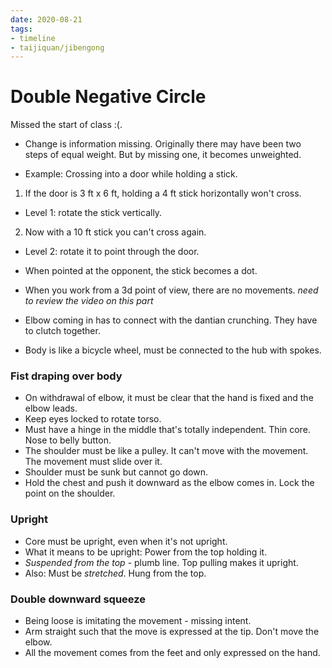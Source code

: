 ```yaml
---
date: 2020-08-21
tags:
- timeline
- taijiquan/jibengong
---
```


# Double Negative Circle

Missed the start of class :(.

* Change is information missing.  Originally there may have been two steps of equal weight.  But by missing one, it becomes unweighted.

* Example: Crossing into a door while holding a stick.
1. If the door is 3 ft x 6 ft, holding a 4 ft stick horizontally won't cross.
  * Level 1: rotate the stick vertically.
2. Now with a 10 ft stick you can't cross again.
  * Level 2: rotate it to point through the door.
  * When pointed at the opponent, the stick becomes a dot.

* When you work from a 3d point of view, there are no movements.  *need to review the video on this part*
* Elbow coming in has to connect with the dantian crunching.  They have to clutch together.
* Body is like a bicycle wheel, must be connected to the hub with spokes.

### Fist draping over body
* On withdrawal of elbow, it must be clear that the hand is fixed and the elbow leads.
* Keep eyes locked to rotate torso.
* Must have a hinge in the middle that's totally independent.  Thin core.  Nose to belly button.
* The shoulder must be like a pulley.  It can't move with the movement.  The movement must slide over it.
* Shoulder must be sunk but cannot go down.
* Hold the chest and push it downward as the elbow comes in.  Lock the point on the shoulder.

### Upright
* Core must be upright, even when it's not upright.
* What it means to be upright: Power from the top holding it.
* _Suspended from the top_ - plumb line.  Top pulling makes it upright.
* Also: Must be _stretched_.  Hung from the top.

### Double downward squeeze
* Being loose is imitating the movement - missing intent.
* Arm straight such that the move is expressed at the tip.  Don't move the elbow.
* All the movement comes from the feet and only expressed on the hand.
